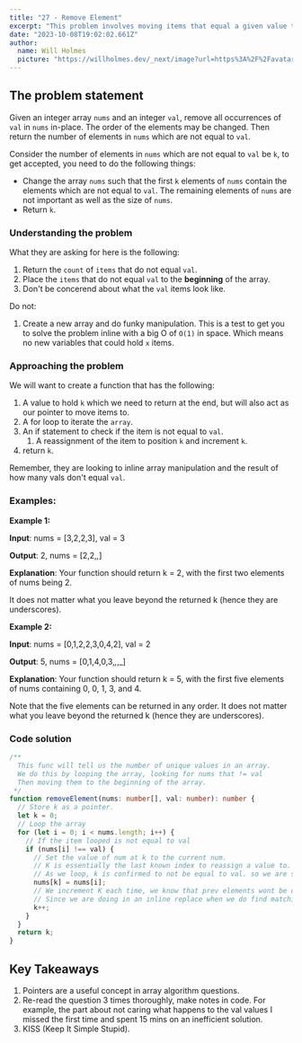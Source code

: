 ```yaml
---
title: "27 - Remove Element"
excerpt: "This problem involves moving items that equal a given value to the beginning of the array and returning the number of items that have been moved."
date: "2023-10-08T19:02:02.661Z"
author:
  name: Will Holmes
  picture: "https://willholmes.dev/_next/image?url=https%3A%2F%2Favatars.githubusercontent.com%2Fu%2F13040458&w=128&q=75"
---
```


## The problem statement

Given an integer array `nums` and an integer `val`, remove all occurrences of `val` in `nums` in-place. The order of the elements may be changed. Then return the number of elements in `nums` which are not equal to `val`.

Consider the number of elements in `nums` which are not equal to `val` be `k`, to get accepted, you need to do the following things:

- Change the array `nums` such that the first `k` elements of `nums` contain the elements which are not equal to `val`. The remaining elements of `nums` are not important as well as the size of `nums`.
- Return `k`.

### Understanding the problem

What they are asking for here is the following:

1. Return the `count` of `items` that do not equal `val`.
2. Place the `items` that do not equal `val` to the **beginning** of the array.
3. Don't be concerend about what the `val` items look like.

Do not:

1. Create a new array and do funky manipulation. This is a test to get you to solve the problem inline with a big O of `O(1)` in space. Which means no new variables that could hold `x` items.

### Approaching the problem

We will want to create a function that has the following:

1. A value to hold `k` which we need to return at the end, but will also act as our pointer to move items to.
2. A for loop to iterate the `array`.
3. An if statement to check if the item is not equal to `val`.
   1. A reassignment of the item to position `k` and increment `k`.
4. return `k`.

Remember, they are looking to inline array manipulation and the result of how many vals don't equal `val`.

### Examples:

**Example 1:**

**Input**: nums = [3,2,2,3], val = 3

**Output**: 2, nums = [2,2,_,_]

**Explanation**: Your function should return k = 2, with the first two elements of nums being 2.

It does not matter what you leave beyond the returned k (hence they are underscores).

**Example 2:**

**Input**: nums = [0,1,2,2,3,0,4,2], val = 2

**Output**: 5, nums = [0,1,4,0,3,_,_,_]

**Explanation**: Your function should return k = 5, with the first five elements of nums containing 0, 0, 1, 3, and 4.

Note that the five elements can be returned in any order.
It does not matter what you leave beyond the returned k (hence they are underscores).

### Code solution

```ts
/**
  This func will tell us the number of unique values in an array.
  We do this by looping the array, looking for nums that != val
  Then moving them to the beginning of the array.
 */
function removeElement(nums: number[], val: number): number {
  // Store k as a pointer.
  let k = 0;
  // Loop the array
  for (let i = 0; i < nums.length; i++) {
    // If the item looped is not equal to val
    if (nums[i] !== val) {
      // Set the value of num at k to the current num.
      // K is essentially the last known index to reassign a value to.
      // As we loop, k is confirmed to not be equal to val. so we are safe to replace.
      nums[k] = nums[i];
      // We increment K each time, we know that prev elements wont be overridden
      // Since we are doing in an inline replace when we do find matching elems.
      k++;
    }
  }
  return k;
}
```

## Key Takeaways

1. Pointers are a useful concept in array algorithm questions.
2. Re-read the question 3 times thoroughly, make notes in code. For example, the part about not caring what happens to the val values I missed the first time and spent 15 mins on an inefficient solution.
3. KISS (Keep It Simple Stupid).
